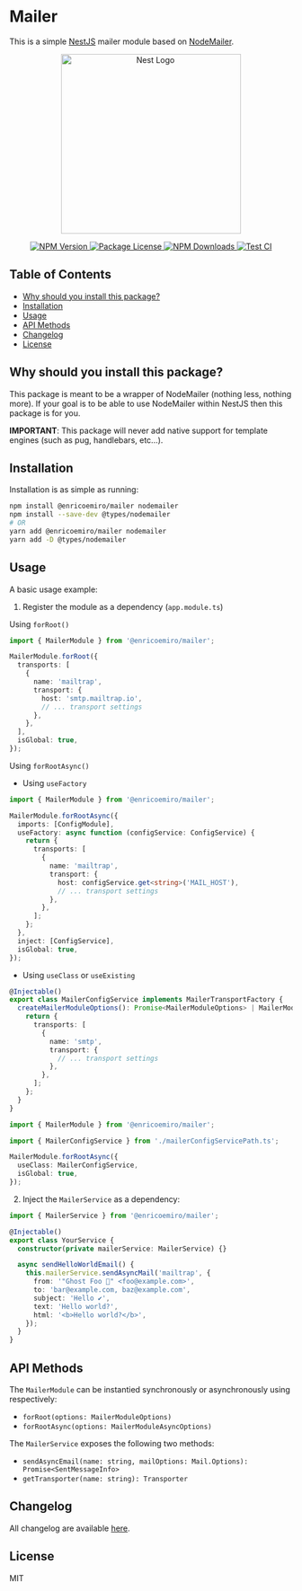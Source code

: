 # Mailer

This is a simple [NestJS](https://nestjs.com/) mailer module based on [NodeMailer](https://www.npmjs.com/package/nodemailer).

<p align="center">
  <a href="http://nestjs.com/">
    <img src="https://nestjs.com/img/logo_text.svg" width="320" alt="Nest Logo">
  </a>
</p>

<p align="center">
  <a href="https://www.npmjs.com/package/@enricoemiro/mailer">
    <img src="https://img.shields.io/npm/v/@enricoemiro/mailer.svg" alt="NPM Version" />
  </a>

  <a href="https://www.npmjs.com/package/@enricoemiro/mailer">
    <img src="https://img.shields.io/npm/l/@enricoemiro/mailer.svg" alt="Package License" />
  </a>

  <a href="https://www.npmjs.com/package/@enricoemiro/mailer">
    <img src="https://img.shields.io/npm/dm/@enricoemiro/mailer" alt="NPM Downloads" />
  </a>

  <a href="https://www.npmjs.com/package/@enricoemiro/mailer">
    <img src="https://github.com/enricoemiro/mailer/actions/workflows/test.yml/badge.svg" alt="Test CI" />
  </a>
</p>

## Table of Contents

- [Why should you install this package?](#why-should-you-install-this-package)
- [Installation](#installation)
- [Usage](#usage)
- [API Methods](#api-methods)
- [Changelog](#changelog)
- [License](#license)

## Why should you install this package?

This package is meant to be a wrapper of NodeMailer (nothing less, nothing more). If your goal is to be able to use NodeMailer within NestJS then this package is for you.

**IMPORTANT**: This package will never add native support for template engines (such as pug, handlebars, etc...).

## Installation

Installation is as simple as running:

```sh
npm install @enricoemiro/mailer nodemailer
npm install --save-dev @types/nodemailer
# OR
yarn add @enricoemiro/mailer nodemailer
yarn add -D @types/nodemailer
```

## Usage

A basic usage example:

1. Register the module as a dependency (`app.module.ts`)

Using `forRoot()`

```ts
import { MailerModule } from '@enricoemiro/mailer';

MailerModule.forRoot({
  transports: [
    {
      name: 'mailtrap',
      transport: {
        host: 'smtp.mailtrap.io',
        // ... transport settings
      },
    },
  ],
  isGlobal: true,
});
```

Using `forRootAsync()`

- Using `useFactory`

```ts
import { MailerModule } from '@enricoemiro/mailer';

MailerModule.forRootAsync({
  imports: [ConfigModule],
  useFactory: async function (configService: ConfigService) {
    return {
      transports: [
        {
          name: 'mailtrap',
          transport: {
            host: configService.get<string>('MAIL_HOST'),
            // ... transport settings
          },
        },
      ];
    };
  },
  inject: [ConfigService],
  isGlobal: true,
});
```

- Using `useClass` or `useExisting`

```ts
@Injectable()
export class MailerConfigService implements MailerTransportFactory {
  createMailerModuleOptions(): Promise<MailerModuleOptions> | MailerModuleOptions {
    return {
      transports: [
        {
          name: 'smtp',
          transport: {
            // ... transport settings
          },
        },
      ];
    };
  }
}
```

```ts
import { MailerModule } from '@enricoemiro/mailer';

import { MailerConfigService } from './mailerConfigServicePath.ts';

MailerModule.forRootAsync({
  useClass: MailerConfigService,
  isGlobal: true,
});
```

2. Inject the `MailerService` as a dependency:

```ts
import { MailerService } from '@enricoemiro/mailer';

@Injectable()
export class YourService {
  constructor(private mailerService: MailerService) {}

  async sendHelloWorldEmail() {
    this.mailerService.sendAsyncMail('mailtrap', {
      from: '"Ghost Foo 👻" <foo@example.com>',
      to: 'bar@example.com, baz@example.com',
      subject: 'Hello ✔',
      text: 'Hello world?',
      html: '<b>Hello world?</b>',
    });
  }
}
```

## API Methods

The `MailerModule` can be instantied synchronously or asynchronously using respectively:

- `forRoot(options: MailerModuleOptions)`
- `forRootAsync(options: MailerModuleAsyncOptions)`

The `MailerService` exposes the following two methods:

- `sendAsyncEmail(name: string, mailOptions: Mail.Options): Promise<SentMessageInfo>`
- `getTransporter(name: string): Transporter`

## Changelog

All changelog are available [here](https://github.com/enricoemiro/mailer/releases).

## License

MIT
